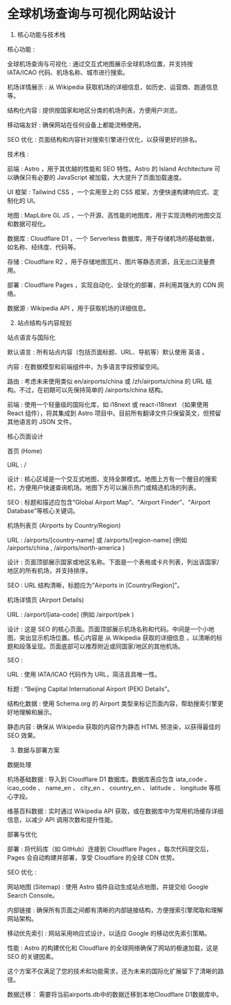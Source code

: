 # 全球机场查询与可视化网站设计

1. 核心功能与技术栈

核心功能 :

全球机场查询与可视化 : 通过交互式地图展示全球机场位置，并支持按 IATA/ICAO 代码、机场名称、城市进行搜索。

机场详情展示 : 从 Wikipedia 获取机场的详细信息，如历史、运营商、跑道信息等。

结构化内容 : 提供按国家和地区分类的机场列表，方便用户浏览。

移动端友好 : 确保网站在任何设备上都能流畅使用。

SEO 优化 : 页面结构和内容针对搜索引擎进行优化，以获得更好的排名。

技术栈 :

前端 : Astro ，用于其优越的性能和 SEO 特性。Astro 的 Island Architecture 可以确保只有必要的 JavaScript 被加载，大大提升了页面加载速度。

UI 框架 : Tailwind CSS ，一个实用至上的 CSS 框架，方便快速构建响应式、定制化的 UI。

地图 : MapLibre GL JS ，一个开源、高性能的地图库，用于实现流畅的地图交互和数据可视化。

数据库 : Cloudflare D1 ，一个 Serverless 数据库，用于存储机场的基础数据，如名称、经纬度、代码等。

存储 : Cloudflare R2 ，用于存储地图瓦片、图片等静态资源，且无出口流量费用。

部署 : Cloudflare Pages ，实现自动化、全球化的部署，并利用其强大的 CDN 网络。

数据源 : Wikipedia API ，用于获取机场的详细信息。

2. 站点结构与内容规划

站点语言与国际化

默认语言 : 所有站点内容（包括页面标题、URL、导航等）默认使用 英语 。

内容 : 在数据模型和前端组件中，为多语言字段预留空间。

路由 : 考虑未来使用类似 en/airports/china 或 /zh/airports/china 的 URL 结构。不过，在初期可以先保持简单的 /airports/china 结构。

前端 : 使用一个轻量级的国际化库，如 i18next 或 react-i18next （如果使用 React 组件），将其集成到 Astro 项目中。目前所有翻译文件只保留英文，但预留其他语言的 JSON 文件。

核心页面设计

首页 (Home)

URL : /

设计 : 核心区域是一个交互式地图，支持全屏模式。地图上方有一个醒目的搜索栏，方便用户快速查询机场。地图下方可以展示热门或精选机场的列表。

SEO : 标题和描述应包含“Global Airport Map”、“Airport Finder”、“Airport Database”等核心关键词。

机场列表页 (Airports by Country/Region)

URL : /airports/[country-name] 或 /airports/[region-name] (例如 /airports/china , /airports/north-america )

设计 : 页面顶部展示国家或地区名称。下面是一个表格或卡片列表，列出该国家/地区的所有机场，并支持排序。

SEO : URL 结构清晰，标题应为“Airports in [Country/Region]”。

机场详情页 (Airport Details)

URL : /airport/[iata-code] (例如 /airport/pek )

设计 : 这是 SEO 的核心页面。页面顶部展示机场名称和代码。中间是一个小地图，突出显示机场位置。核心内容是 从 Wikipedia 获取的详细信息 ，以清晰的标题和段落呈现。页面底部可以推荐附近或同国家/地区的其他机场。

SEO :

URL : 使用 IATA/ICAO 代码作为 URL，简洁且具唯一性。

标题 : “Beijing Capital International Airport (PEK) Details”。

结构化数据 : 使用 Schema.org 的 Airport 类型来标记页面内容，帮助搜索引擎更好地理解和展示。

静态内容 : 确保从 Wikipedia 获取的内容作为静态 HTML 预渲染，以获得最佳的 SEO 效果。

3. 数据与部署方案

数据处理

机场基础数据 : 导入到 Cloudflare D1 数据库。数据库表应包含 iata_code 、 icao_code 、 name_en 、 city_en 、 country_en 、 latitude 、 longitude 等核心字段。

维基百科数据 : 实时通过 Wikipedia API 获取，或在数据库中为常用机场缓存详细信息，以减少 API 调用次数和提升性能。

部署与优化

部署 : 将代码库（如 GitHub）连接到 Cloudflare Pages 。每次代码提交后，Pages 会自动构建并部署，享受 Cloudflare 的全球 CDN 优势。

SEO 优化 :

网站地图 (Sitemap) : 使用 Astro 插件自动生成站点地图，并提交给 Google Search Console。

内部链接 : 确保所有页面之间都有清晰的内部链接结构，方便搜索引擎爬取和理解网站架构。

移动优先索引 : 网站采用响应式设计，以适应 Google 的移动优先索引策略。

性能 : Astro 的构建优化和 Cloudflare 的全球网络确保了网站的极速加载，这是 SEO 的关键因素。

这个方案不仅满足了您的技术和功能需求，还为未来的国际化扩展留下了清晰的路径。

数据迁移：
需要将当前airports.db中的数据迁移到本地Cloudflare D1数据库中。